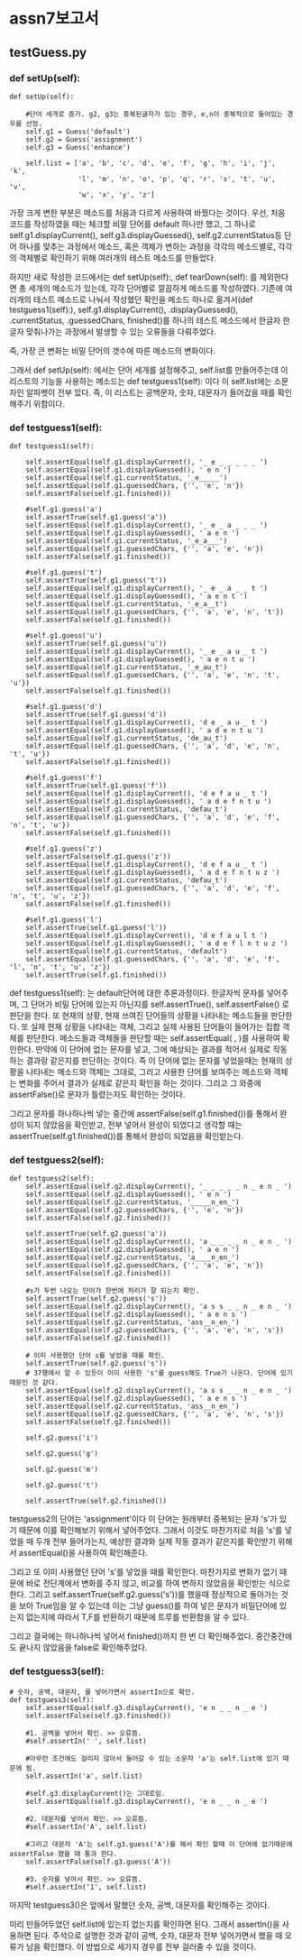 # assn7보고서 

## testGuess.py

### def setUp(self):

    def setUp(self):

        #단어 세개로 증가. g2, g3는 중복된글자가 있는 경우, e,n이 중복적으로 들어있는 경우를 선정.
        self.g1 = Guess('default')
        self.g2 = Guess('assignment')
        self.g3 = Guess('enhance')

        self.list = ['a', 'b', 'c', 'd', 'e', 'f', 'g', 'h', 'i', 'j', 'k',
                     'l', 'm', 'n', 'o', 'p', 'q', 'r', 's', 't', 'u', 'v',
                     'w', 'x', 'y', 'z']

가장 크게 변한 부분은 메소드를 처음과 다르게 사용하여 바꿨다는 것이다.
우선, 처음 코드를 작성하였을 때는 체크할 비밀 단어를 default 하나만 했고, 그 하나로 self.g1.displayCurrent(), self.g3.displayGuessed(), self.g2.currentStatus등 단어 하나를 맞추는 과정에서 메소드, 혹은 객체가 변하는 과정을 각각의 메소드별로, 각각의 객체별로 확인하기 위해 여러개의 테스트 메소드를 만들었다.

하지만 새로 작성한 코드에서는 def setUp(self):, def tearDown(self): 를 제외한다면 총 세개의 메소드가 있는데, 각각 단어별로 깔끔하게 메소드를 작성하였다. 기존에 여러개의 테스트 메소드로 나눠서 작성했던 확인을 메소드 하나로 옮겨서(def testguess1(self):), self.g1.displayCurrent(), .displayGuessed(), .currentStatus, .guessedChars, finished()를 하나의 테스트 메소드에서 한글자 한글자 맞춰나가는 과정에서 발생할 수 있는 오류들을 다뤄주었다.

즉, 가장 큰 변화는 비밀 단어의 갯수에 따른 메소드의 변화이다. 

그래서 def setUp(self): 에서는 단어 세개를 설정해주고, self.list를 만들어주는데 이 리스트의 기능을 사용하는
메소드는 def testguess1(self): 이다 이 self.list에는 소문자인 알파벳이 전부 있다. 즉, 이 리스트는 공백문자, 숫자, 대문자가 들어갔을 때를 확인해주기 위함이다.

### def testguess1(self):

    def testguess1(self):

        self.assertEqual(self.g1.displayCurrent(), '_ e _ _ _ _ _ ')
        self.assertEqual(self.g1.displayGuessed(), ' e n ')
        self.assertEqual(self.g1.currentStatus, '_e_____')
        self.assertEqual(self.g1.guessedChars, {'', 'e', 'n'})
        self.assertFalse(self.g1.finished())

        #self.g1.guess('a')
        self.assertTrue(self.g1.guess('a'))
        self.assertEqual(self.g1.displayCurrent(), '_ e _ a _ _ _ ')
        self.assertEqual(self.g1.displayGuessed(), ' a e n ')
        self.assertEqual(self.g1.currentStatus, '_e_a___')
        self.assertEqual(self.g1.guessedChars, {'', 'a', 'e', 'n'})
        self.assertFalse(self.g1.finished())

        #self.g1.guess('t')
        self.assertTrue(self.g1.guess('t'))
        self.assertEqual(self.g1.displayCurrent(), '_ e _ a _ _ t ')
        self.assertEqual(self.g1.displayGuessed(), ' a e n t ')
        self.assertEqual(self.g1.currentStatus, '_e_a__t')
        self.assertEqual(self.g1.guessedChars, {'', 'a', 'e', 'n', 't'})
        self.assertFalse(self.g1.finished())

        #self.g1.guess('u')
        self.assertTrue(self.g1.guess('u'))
        self.assertEqual(self.g1.displayCurrent(), '_ e _ a u _ t ')
        self.assertEqual(self.g1.displayGuessed(), ' a e n t u ')
        self.assertEqual(self.g1.currentStatus, '_e_au_t')
        self.assertEqual(self.g1.guessedChars, {'', 'a', 'e', 'n', 't', 'u'})
        self.assertFalse(self.g1.finished())

        #self.g1.guess('d')
        self.assertTrue(self.g1.guess('d'))
        self.assertEqual(self.g1.displayCurrent(), 'd e _ a u _ t ')
        self.assertEqual(self.g1.displayGuessed(), ' a d e n t u ')
        self.assertEqual(self.g1.currentStatus, 'de_au_t')
        self.assertEqual(self.g1.guessedChars, {'', 'a', 'd', 'e', 'n', 't', 'u'})
        self.assertFalse(self.g1.finished())

        #self.g1.guess('f')
        self.assertTrue(self.g1.guess('f'))
        self.assertEqual(self.g1.displayCurrent(), 'd e f a u _ t ')
        self.assertEqual(self.g1.displayGuessed(), ' a d e f n t u ')
        self.assertEqual(self.g1.currentStatus, 'defau_t')
        self.assertEqual(self.g1.guessedChars, {'', 'a', 'd', 'e', 'f', 'n', 't', 'u'})
        self.assertFalse(self.g1.finished())

        #self.g1.guess('z')
        self.assertFalse(self.g1.guess('z'))
        self.assertEqual(self.g1.displayCurrent(), 'd e f a u _ t ')
        self.assertEqual(self.g1.displayGuessed(), ' a d e f n t u z ')
        self.assertEqual(self.g1.currentStatus, 'defau_t')
        self.assertEqual(self.g1.guessedChars, {'', 'a', 'd', 'e', 'f', 'n', 't', 'u', 'z'})
        self.assertFalse(self.g1.finished())

        #self.g1.guess('l')
        self.assertTrue(self.g1.guess('l'))
        self.assertEqual(self.g1.displayCurrent(), 'd e f a u l t ')
        self.assertEqual(self.g1.displayGuessed(), ' a d e f l n t u z ')
        self.assertEqual(self.g1.currentStatus, 'default')
        self.assertEqual(self.g1.guessedChars, {'', 'a', 'd', 'e', 'f', 'l', 'n', 't', 'u', 'z'})
        self.assertTrue(self.g1.finished())

def testguess1(self): 는 default단어에 대한 추론과정이다. 한글자씩 문자를 넣어주며, 그 단어가 비밀 단어에 있는지 아닌지를 self.assertTrue(), self.assertFalse() 로 판단을 한다. 또 현재의 상황, 현재 쓰여진 단어들의 상황을 나타내는 메소드들을 판단한다. 또 실제 현재 상황을 나타내는 객체, 그리고 실제 사용된 단어들이 들어가는 집합 객체를 판단한다. 메소드들과 객체들을 판단할 때는 self.assertEqual( , )를 사용하여 확인한다. 
만약에 이 단어에 없는 문자를 넣고, 그에 예상되는 결과를 적어서 실제로 작동하는 결과랑 같은지를 판단하는 것이다.
즉 이 단어에 없는 문자를 넣었을때는 현재의 상황을 나타내는 메소드와 객체는 그대로, 그리고 사용한 단어를 보여주는 메소드와 객체는 변화를 주어서 결과가 실제로 같은지 확인을 하는 것이다. 그리고 그 와중에 assertFalse()로 문자가 틀렸는지도 확인하는 것이다.

그리고 문자를 하나하나씩 넣는 중간에 assertFalse(self.g1.finished())를 통해서 완성이 되지 않았음을 확인받고, 전부 넣어서 완성이 되었다고 생각할 때는 assertTrue(self.g1.finished())를 통해서 완성이 되었음을 확인받는다.


### def testguess2(self):

    def testguess2(self):
        self.assertEqual(self.g2.displayCurrent(), '_ _ _ _ _ n _ e n _ ')
        self.assertEqual(self.g2.displayGuessed(), ' e n ')
        self.assertEqual(self.g2.currentStatus, '_____n_en_')
        self.assertEqual(self.g2.guessedChars, {'', 'e', 'n'})
        self.assertFalse(self.g2.finished())

        self.assertTrue(self.g2.guess('a'))
        self.assertEqual(self.g2.displayCurrent(), 'a _ _ _ _ n _ e n _ ')
        self.assertEqual(self.g2.displayGuessed(), ' a e n ')
        self.assertEqual(self.g2.currentStatus, 'a____n_en_')
        self.assertEqual(self.g2.guessedChars, {'', 'a', 'e', 'n'})
        self.assertFalse(self.g2.finished())

        #s가 두번 나오는 단어가 한번에 처리가 잘 되는지 확인.
        self.assertTrue(self.g2.guess('s'))
        self.assertEqual(self.g2.displayCurrent(), 'a s s _ _ n _ e n _ ')
        self.assertEqual(self.g2.displayGuessed(), ' a e n s ')
        self.assertEqual(self.g2.currentStatus, 'ass__n_en_')
        self.assertEqual(self.g2.guessedChars, {'', 'a', 'e', 'n', 's'})
        self.assertFalse(self.g2.finished())

        # 이미 사용했던 단어 s를 넣었을 때를 확인.
        self.assertTrue(self.g2.guess('s'))
        # 37행에서 알 수 있듯이 이미 사용한 's'를 guess해도 True가 나온다. 단어에 있기 때문인 것 같다.
        self.assertEqual(self.g2.displayCurrent(), 'a s s _ _ n _ e n _ ')
        self.assertEqual(self.g2.displayGuessed(), ' a e n s ')
        self.assertEqual(self.g2.currentStatus, 'ass__n_en_')
        self.assertEqual(self.g2.guessedChars, {'', 'a', 'e', 'n', 's'})
        self.assertFalse(self.g2.finished())

        self.g2.guess('i')

        self.g2.guess('g')

        self.g2.guess('m')

        self.g2.guess('t')

        self.assertTrue(self.g2.finished())

testguess2의 단어는 'assignment'이다 이 단어는 원래부터 중복되는 문자 's'가 있기 때문에 이를 확인해보기 위해서 넣어주었다. 그래서 이것도 마찬가지로 처음 's'를 넣었을 때 두개 전부 들어가는지, 예상한 결과와 실제 작동 결과가 같은지를 확인받기 위해서 assertEqual()을 사용하여 확인해준다.

그리고 또 이미 사용했던 단어 's'를 넣었을 때를 확인한다.
마찬가지로 변화가 없기 때문에 바로 전단계에서 변화를 주지 않고, 비교를 하여 변하지 않았음을 확인받는 식으로 한다. 그리고 self.assertTrue(self.g2.guess('s'))를 했을때 정상적으로 돌아가는 것을 보아 True임을 알 수 있는데 이는 그냥 guess()를 하여 넣은 문자가 비밀단어에 있는지 없는지에 따라서 T,F를 반환하기 때문에 트루를 반환함을 알 수 있다.

그리고 결국에는 하나하나씩 넣어서 finished()까지 한 번 더 확인해주었다. 중간중간에도 끝나지 않았음을 false로 확인해주었다.


### def testguess3(self):

    # 숫자, 공백, 대문자, 를 넣어가면서 assertIn으로 확인.
    def testguess3(self):
        self.assertEqual(self.g3.displayCurrent(), 'e n _ _ n _ e ')
        self.assertFalse(self.g3.finished())

        #1. 공백을 넣어서 확인. >> 오류뜸.
        #self.assertIn(' ', self.list)

        #아무런 조건에도 걸리지 않아서 들어갈 수 있는 소문자 'a'는 self.list에 있기 때문에 됨.
        self.assertIn('a', self.list)

        #self.g3.displayCurrent()는 그대로임.
        self.assertEqual(self.g3.displayCurrent(), 'e n _ _ n _ e ')

        #2. 대문자를 넣어서 확인. >> 오류뜸.
        #self.assertIn('A', self.list)

        #그리고 대문자 'A'는 self.g3.guess('A')를 해서 확인 할때 이 단어에 없기때문에 assertFalse 했을 때 통과 한다.
        self.assertFalse(self.g3.guess('A'))

        #3. 숫자를 넣어서 확인. >> 오류뜸.
        #self.assertIn('1', self.list)

마지막 testguess3()은 앞에서 말했던 숫자, 공백, 대문자를 확인해주는 것이다.

미리 만들어두었던 self.list에 있는지 없는지를 확인하면 된다. 그래서 assertIn()을 사용하면 된다. 
주석으로 설명한 것과 같이 공백, 숫자, 대문자 전부 넣어가면서 했을 때 오류가 남을 확인했다. 이 방법으로 세가지 경우를 전부 걸러줄 수 있을 것이다.

